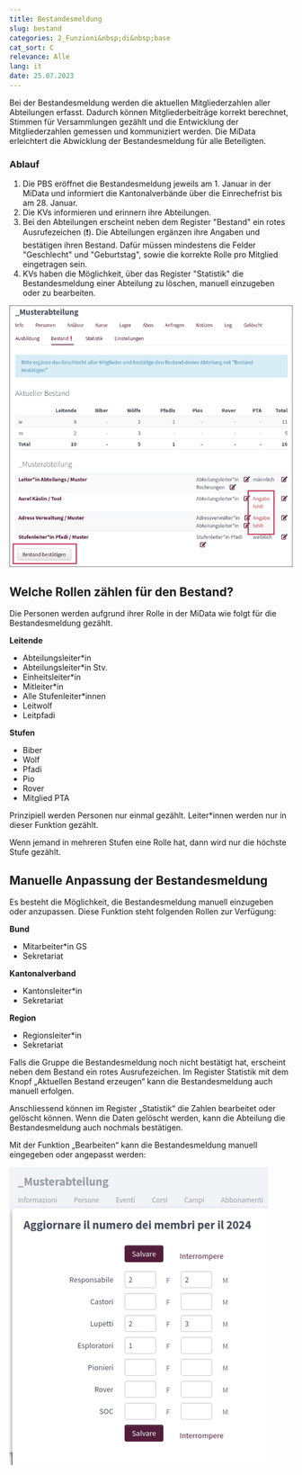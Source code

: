 ```yaml
---
title: Bestandesmeldung
slug: bestand
categories: 2_Funzioni&nbsp;di&nbsp;base
cat_sort: C
relevance: Alle
lang: it
date: 25.07.2023
---
```


Bei der Bestandesmeldung werden die aktuellen Mitgliederzahlen aller Abteilungen erfasst. Dadurch können Mitgliederbeiträge korrekt berechnet, Stimmen für Versammlungen gezählt und die Entwicklung der Mitgliederzahlen gemessen und kommuniziert werden. Die MiData erleichtert die Abwicklung der Bestandesmeldung für alle Beteiligten.

### Ablauf

1. Die PBS eröffnet die Bestandesmeldung jeweils am 1. Januar in der MiData und informiert die Kantonalverbände über die Einrechefrist bis am 28. Januar.
2. Die KVs informieren und erinnern ihre Abteilungen.
3. Bei den Abteilungen erscheint neben dem Register "Bestand" ein rotes Ausrufezeichen (❗). Die Abteilungen ergänzen ihre Angaben und bestätigen ihren Bestand. Dafür müssen mindestens die Felder "Geschlecht" und "Geburtstag", sowie die korrekte Rolle pro Mitglied eingetragen sein.
4. KVs haben die Möglichkeit, über das Register "Statistik" die Bestandesmeldung einer Abteilung zu löschen, manuell einzugeben oder zu bearbeiten.

![Bestand Bestätigen](/images/basicfunctions/bestand_abteilung_de.png) 

## Welche Rollen zählen für den Bestand?

Die Personen werden aufgrund ihrer Rolle in der MiData wie folgt für die Bestandesmeldung gezählt. 

**Leitende**
- Abteilungsleiter\*in
- Abteilungsleiter\*in Stv.
- Einheitsleiter\*in
- Mitleiter\*in
- Alle Stufenleiter\*innen
- Leitwolf
- Leitpfadi

**Stufen**
- Biber
- Wolf
- Pfadi
- Pio
- Rover
- Mitglied PTA

Prinzipiell werden Personen nur einmal gezählt. Leiter\*innen werden nur in dieser Funktion gezählt.

Wenn jemand in mehreren Stufen eine Rolle hat, dann wird nur die höchste Stufe gezählt.

## Manuelle Anpassung der Bestandesmeldung

Es besteht die Möglichkeit, die Bestandesmeldung manuell einzugeben oder anzupassen. Diese Funktion steht folgenden Rollen zur Verfügung:

**Bund**
- Mitarbeiter\*in GS
- Sekretariat

**Kantonalverband**
- Kantonsleiter\*in
- Sekretariat

**Region**
- Regionsleiter\*in
- Sekretariat

Falls die Gruppe die Bestandesmeldung noch nicht bestätigt hat, erscheint neben dem Bestand ein rotes Ausrufezeichen. Im Register Statistik mit dem Knopf „Aktuellen Bestand erzeugen“ kann die Bestandesmeldung auch manuell erfolgen.

Anschliessend können im Register „Statistik“ die Zahlen bearbeitet oder gelöscht können. Wenn die Daten gelöscht werden, kann die Abteilung die Bestandesmeldung auch nochmals bestätigen.

Mit der Funktion „Bearbeiten“ kann die Bestandesmeldung manuell eingegeben oder angepasst werden:

![Statistik](/images/basicfunctions/bestand_manuell_it.png)